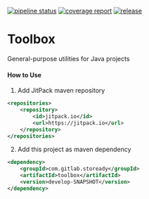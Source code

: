<a href="https://gitlab.com/stoready/toolbox/-/pipelines" target="_blank"><img alt="pipeline status" src="https://gitlab.com/stoready/toolbox/badges/develop/pipeline.svg" /></a> 
<a href="https://gitlab.com/stoready/toolbox/-/jobs" target="_blank"><img alt="coverage report" src="https://gitlab.com/stoready/toolbox/badges/develop/coverage.svg" /></a> 
<a href="https://jitpack.io/#com.gitlab.stoready/toolbox" target="_blank"><img alt="release" src="https://jitpack.io/v/com.gitlab.stoready/toolbox.svg" /></a> 

# Toolbox

General-purpose utilities for Java projects


#### How to Use
1. Add JitPack maven repository

```xml
<repositories>
    <repository>
        <id>jitpack.io</id>
        <url>https://jitpack.io</url>
    </repository>
</repositories>
```

2. Add this project as maven dependency

```xml
<dependency>
    <groupId>com.gitlab.stoready</groupId>
    <artifactId>toolbox</artifactId>
    <version>develop-SNAPSHOT</version>
</dependency>
```


